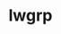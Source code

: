 ---
title: "lwgrp"
layout: cache
categories: [package, develop]
meta: {"versions": ["1.0.5"], "compilers": ["cce@=15.0.1", "gcc@=10.3.0", "gcc@=11.4.0", "gcc@=7.5.0", "gcc@=9.4.0", "oneapi@=2024.0.0"], "oss": ["rhel8", "sle_hpc15", "ubuntu18.04", "ubuntu20.04", "ubuntu22.04"], "platforms": ["linux"], "targets": ["neoverse_v1", "neoverse_v2", "ppc64le", "x86_64_v3", "x86_64_v4", "zen4"], "stacks": ["e4s", "e4s-cray-rhel", "e4s-cray-sles", "e4s-neoverse-v2", "e4s-neoverse_v1", "e4s-oneapi", "e4s-power", "radiuss", "root", "tutorial"], "num_specs": 21, "num_specs_by_stack": {"e4s-cray-rhel": 2, "root": 21, "e4s-cray-sles": 2, "radiuss": 4, "e4s-power": 2, "e4s-neoverse_v1": 2, "e4s-neoverse-v2": 2, "e4s": 2, "tutorial": 2, "e4s-oneapi": 3}}
spec_details: [{"hash": "sp7tooicuzemxpdfi67xdq3u75d7e6xb", "compiler": "cce@=15.0.1", "versions": ["1.0.5"], "os": "rhel8", "platform": "linux", "target": "zen4", "variants": ["build_system=autotools", "+shared"], "stacks": ["e4s-cray-rhel", "root"], "size": "-", "tarball": "https://binaries.spack.io/develop/build_cache/linux-rhel8-zen4/cce-15.0.1/lwgrp-1.0.5/linux-rhel8-zen4-cce-15.0.1-lwgrp-1.0.5-sp7tooicuzemxpdfi67xdq3u75d7e6xb.spack"}, {"hash": "jscjk4dmest2qufaeqpyomz2lqvjqjgz", "compiler": "cce@=15.0.1", "versions": ["1.0.5"], "os": "rhel8", "platform": "linux", "target": "zen4", "variants": ["build_system=autotools", "+shared"], "stacks": ["e4s-cray-rhel", "root"], "size": "-", "tarball": "https://binaries.spack.io/develop/build_cache/linux-rhel8-zen4/cce-15.0.1/lwgrp-1.0.5/linux-rhel8-zen4-cce-15.0.1-lwgrp-1.0.5-jscjk4dmest2qufaeqpyomz2lqvjqjgz.spack"}, {"hash": "u3us572gxazde3yu6d5ekbyaqt5l3ecb", "compiler": "gcc@=10.3.0", "versions": ["1.0.5"], "os": "sle_hpc15", "platform": "linux", "target": "x86_64_v4", "variants": ["build_system=autotools", "+shared"], "stacks": ["e4s-cray-sles", "root"], "size": "-", "tarball": "https://binaries.spack.io/develop/build_cache/linux-sle_hpc15-x86_64_v4/gcc-10.3.0/lwgrp-1.0.5/linux-sle_hpc15-x86_64_v4-gcc-10.3.0-lwgrp-1.0.5-u3us572gxazde3yu6d5ekbyaqt5l3ecb.spack"}, {"hash": "ojuzrwvelrisyzftfnmiv5r5f3bvthgv", "compiler": "gcc@=10.3.0", "versions": ["1.0.5"], "os": "sle_hpc15", "platform": "linux", "target": "x86_64_v4", "variants": ["build_system=autotools", "+shared"], "stacks": ["e4s-cray-sles", "root"], "size": "-", "tarball": "https://binaries.spack.io/develop/build_cache/linux-sle_hpc15-x86_64_v4/gcc-10.3.0/lwgrp-1.0.5/linux-sle_hpc15-x86_64_v4-gcc-10.3.0-lwgrp-1.0.5-ojuzrwvelrisyzftfnmiv5r5f3bvthgv.spack"}, {"hash": "7anrsn3yqixfad7d4uge7bp7jsrl3jh7", "compiler": "gcc@=7.5.0", "versions": ["1.0.5"], "os": "ubuntu18.04", "platform": "linux", "target": "x86_64_v3", "variants": ["build_system=autotools", "+shared"], "stacks": ["radiuss", "root"], "size": "-", "tarball": "https://binaries.spack.io/develop/build_cache/linux-ubuntu18.04-x86_64_v3/gcc-7.5.0/lwgrp-1.0.5/linux-ubuntu18.04-x86_64_v3-gcc-7.5.0-lwgrp-1.0.5-7anrsn3yqixfad7d4uge7bp7jsrl3jh7.spack"}, {"hash": "7f6b4hswhuuu2mne5dzruirta6hcg2z2", "compiler": "gcc@=7.5.0", "versions": ["1.0.5"], "os": "ubuntu18.04", "platform": "linux", "target": "x86_64_v3", "variants": ["build_system=autotools", "+shared"], "stacks": ["radiuss", "root"], "size": "-", "tarball": "https://binaries.spack.io/develop/build_cache/linux-ubuntu18.04-x86_64_v3/gcc-7.5.0/lwgrp-1.0.5/linux-ubuntu18.04-x86_64_v3-gcc-7.5.0-lwgrp-1.0.5-7f6b4hswhuuu2mne5dzruirta6hcg2z2.spack"}, {"hash": "2liomhasqfmkjgtpaw2eh5vtsn323njo", "compiler": "gcc@=7.5.0", "versions": ["1.0.5"], "os": "ubuntu18.04", "platform": "linux", "target": "x86_64_v3", "variants": ["build_system=autotools", "+shared"], "stacks": ["radiuss", "root"], "size": "-", "tarball": "https://binaries.spack.io/develop/build_cache/linux-ubuntu18.04-x86_64_v3/gcc-7.5.0/lwgrp-1.0.5/linux-ubuntu18.04-x86_64_v3-gcc-7.5.0-lwgrp-1.0.5-2liomhasqfmkjgtpaw2eh5vtsn323njo.spack"}, {"hash": "f666p3npijhjqcsot7tfhkmteb7qo2pb", "compiler": "gcc@=7.5.0", "versions": ["1.0.5"], "os": "ubuntu18.04", "platform": "linux", "target": "x86_64_v3", "variants": ["build_system=autotools", "+shared"], "stacks": ["radiuss", "root"], "size": "-", "tarball": "https://binaries.spack.io/develop/build_cache/linux-ubuntu18.04-x86_64_v3/gcc-7.5.0/lwgrp-1.0.5/linux-ubuntu18.04-x86_64_v3-gcc-7.5.0-lwgrp-1.0.5-f666p3npijhjqcsot7tfhkmteb7qo2pb.spack"}, {"hash": "o72bkdlgqjdmalbbtlqld2gbpoydewqb", "compiler": "gcc@=9.4.0", "versions": ["1.0.5"], "os": "ubuntu20.04", "platform": "linux", "target": "ppc64le", "variants": ["build_system=autotools", "+shared"], "stacks": ["e4s-power", "root"], "size": "-", "tarball": "https://binaries.spack.io/develop/build_cache/linux-ubuntu20.04-ppc64le/gcc-9.4.0/lwgrp-1.0.5/linux-ubuntu20.04-ppc64le-gcc-9.4.0-lwgrp-1.0.5-o72bkdlgqjdmalbbtlqld2gbpoydewqb.spack"}, {"hash": "npi5rrqtxdxmpimjdfcs7sojbqugpbuc", "compiler": "gcc@=9.4.0", "versions": ["1.0.5"], "os": "ubuntu20.04", "platform": "linux", "target": "ppc64le", "variants": ["build_system=autotools", "+shared"], "stacks": ["e4s-power", "root"], "size": "-", "tarball": "https://binaries.spack.io/develop/build_cache/linux-ubuntu20.04-ppc64le/gcc-9.4.0/lwgrp-1.0.5/linux-ubuntu20.04-ppc64le-gcc-9.4.0-lwgrp-1.0.5-npi5rrqtxdxmpimjdfcs7sojbqugpbuc.spack"}, {"hash": "ux7ocw5zsxaeh7hcwbl2mjmhxxyd2pdy", "compiler": "gcc@=11.4.0", "versions": ["1.0.5"], "os": "ubuntu22.04", "platform": "linux", "target": "neoverse_v1", "variants": ["build_system=autotools", "+shared"], "stacks": ["e4s-neoverse_v1", "root"], "size": "-", "tarball": "https://binaries.spack.io/develop/build_cache/linux-ubuntu22.04-neoverse_v1/gcc-11.4.0/lwgrp-1.0.5/linux-ubuntu22.04-neoverse_v1-gcc-11.4.0-lwgrp-1.0.5-ux7ocw5zsxaeh7hcwbl2mjmhxxyd2pdy.spack"}, {"hash": "o7mczi7fm44jasmgxwqdwctlnblg32px", "compiler": "gcc@=11.4.0", "versions": ["1.0.5"], "os": "ubuntu22.04", "platform": "linux", "target": "neoverse_v1", "variants": ["build_system=autotools", "+shared"], "stacks": ["e4s-neoverse_v1", "root"], "size": "-", "tarball": "https://binaries.spack.io/develop/build_cache/linux-ubuntu22.04-neoverse_v1/gcc-11.4.0/lwgrp-1.0.5/linux-ubuntu22.04-neoverse_v1-gcc-11.4.0-lwgrp-1.0.5-o7mczi7fm44jasmgxwqdwctlnblg32px.spack"}, {"hash": "bc66to4yrspxd4im33ybqkg5sys3dk3a", "compiler": "gcc@=11.4.0", "versions": ["1.0.5"], "os": "ubuntu22.04", "platform": "linux", "target": "neoverse_v2", "variants": ["build_system=autotools", "+shared"], "stacks": ["e4s-neoverse-v2", "root"], "size": "-", "tarball": "https://binaries.spack.io/develop/build_cache/linux-ubuntu22.04-neoverse_v2/gcc-11.4.0/lwgrp-1.0.5/linux-ubuntu22.04-neoverse_v2-gcc-11.4.0-lwgrp-1.0.5-bc66to4yrspxd4im33ybqkg5sys3dk3a.spack"}, {"hash": "r6yy2v6hxxztx46httaiusvmw3djtrpb", "compiler": "gcc@=11.4.0", "versions": ["1.0.5"], "os": "ubuntu22.04", "platform": "linux", "target": "neoverse_v2", "variants": ["build_system=autotools", "+shared"], "stacks": ["e4s-neoverse-v2", "root"], "size": "-", "tarball": "https://binaries.spack.io/develop/build_cache/linux-ubuntu22.04-neoverse_v2/gcc-11.4.0/lwgrp-1.0.5/linux-ubuntu22.04-neoverse_v2-gcc-11.4.0-lwgrp-1.0.5-r6yy2v6hxxztx46httaiusvmw3djtrpb.spack"}, {"hash": "v5khapg56x746623turmtlmjqrwi2rbd", "compiler": "gcc@=11.4.0", "versions": ["1.0.5"], "os": "ubuntu22.04", "platform": "linux", "target": "x86_64_v3", "variants": ["build_system=autotools", "+shared"], "stacks": ["e4s", "root"], "size": "-", "tarball": "https://binaries.spack.io/develop/build_cache/linux-ubuntu22.04-x86_64_v3/gcc-11.4.0/lwgrp-1.0.5/linux-ubuntu22.04-x86_64_v3-gcc-11.4.0-lwgrp-1.0.5-v5khapg56x746623turmtlmjqrwi2rbd.spack"}, {"hash": "pvlcwh7us4nadb3l57vau5bnyk5ae3yt", "compiler": "gcc@=11.4.0", "versions": ["1.0.5"], "os": "ubuntu22.04", "platform": "linux", "target": "x86_64_v3", "variants": ["build_system=autotools", "+shared"], "stacks": ["e4s", "root"], "size": "-", "tarball": "https://binaries.spack.io/develop/build_cache/linux-ubuntu22.04-x86_64_v3/gcc-11.4.0/lwgrp-1.0.5/linux-ubuntu22.04-x86_64_v3-gcc-11.4.0-lwgrp-1.0.5-pvlcwh7us4nadb3l57vau5bnyk5ae3yt.spack"}, {"hash": "dovqkqqe2fww66qxnf6xwnvhgdm4ddhc", "compiler": "gcc@=11.4.0", "versions": ["1.0.5"], "os": "ubuntu22.04", "platform": "linux", "target": "x86_64_v3", "variants": ["build_system=autotools", "+shared"], "stacks": ["tutorial", "root"], "size": "-", "tarball": "https://binaries.spack.io/develop/build_cache/linux-ubuntu22.04-x86_64_v3/gcc-11.4.0/lwgrp-1.0.5/linux-ubuntu22.04-x86_64_v3-gcc-11.4.0-lwgrp-1.0.5-dovqkqqe2fww66qxnf6xwnvhgdm4ddhc.spack"}, {"hash": "humbhp65fmmfpfnzhmeh6ihwtq2asrsh", "compiler": "gcc@=11.4.0", "versions": ["1.0.5"], "os": "ubuntu22.04", "platform": "linux", "target": "x86_64_v3", "variants": ["build_system=autotools", "+shared"], "stacks": ["tutorial", "root"], "size": "-", "tarball": "https://binaries.spack.io/develop/build_cache/linux-ubuntu22.04-x86_64_v3/gcc-11.4.0/lwgrp-1.0.5/linux-ubuntu22.04-x86_64_v3-gcc-11.4.0-lwgrp-1.0.5-humbhp65fmmfpfnzhmeh6ihwtq2asrsh.spack"}, {"hash": "uhj2xndaoq7k5nzoovhty27qwqcwbi2i", "compiler": "oneapi@=2024.0.0", "versions": ["1.0.5"], "os": "ubuntu22.04", "platform": "linux", "target": "x86_64_v3", "variants": ["build_system=autotools", "+shared"], "stacks": ["e4s-oneapi", "root"], "size": "-", "tarball": "https://binaries.spack.io/develop/build_cache/linux-ubuntu22.04-x86_64_v3/oneapi-2024.0.0/lwgrp-1.0.5/linux-ubuntu22.04-x86_64_v3-oneapi-2024.0.0-lwgrp-1.0.5-uhj2xndaoq7k5nzoovhty27qwqcwbi2i.spack"}, {"hash": "2dbwh4puzotu3r6njusvo7bfaoppkfjw", "compiler": "oneapi@=2024.0.0", "versions": ["1.0.5"], "os": "ubuntu22.04", "platform": "linux", "target": "x86_64_v3", "variants": ["build_system=autotools", "+shared"], "stacks": ["e4s-oneapi", "root"], "size": "-", "tarball": "https://binaries.spack.io/develop/build_cache/linux-ubuntu22.04-x86_64_v3/oneapi-2024.0.0/lwgrp-1.0.5/linux-ubuntu22.04-x86_64_v3-oneapi-2024.0.0-lwgrp-1.0.5-2dbwh4puzotu3r6njusvo7bfaoppkfjw.spack"}, {"hash": "exiibxcw7owksssr4m7iiqbl5wnxbjbp", "compiler": "oneapi@=2024.0.0", "versions": ["1.0.5"], "os": "ubuntu22.04", "platform": "linux", "target": "x86_64_v3", "variants": ["build_system=autotools", "+shared"], "stacks": ["e4s-oneapi", "root"], "size": "-", "tarball": "https://binaries.spack.io/develop/build_cache/linux-ubuntu22.04-x86_64_v3/oneapi-2024.0.0/lwgrp-1.0.5/linux-ubuntu22.04-x86_64_v3-oneapi-2024.0.0-lwgrp-1.0.5-exiibxcw7owksssr4m7iiqbl5wnxbjbp.spack"}]
---